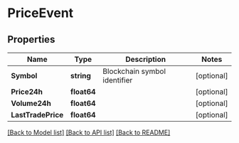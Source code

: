 # PriceEvent

## Properties

Name | Type | Description | Notes
------------ | ------------- | ------------- | -------------
**Symbol** | **string** | Blockchain symbol identifier | [optional] 
**Price24h** | **float64** |  | [optional] 
**Volume24h** | **float64** |  | [optional] 
**LastTradePrice** | **float64** |  | [optional] 

[[Back to Model list]](../README.md#documentation-for-models) [[Back to API list]](../README.md#documentation-for-api-endpoints) [[Back to README]](../README.md)


